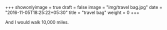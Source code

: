 +++
showonlyimage = true
draft = false
image = "img/travel bag.jpg"
date = "2016-11-05T18:25:22+05:30"
title = "travel bag"
weight = 0
+++

And I would walk 10,000 miles.

